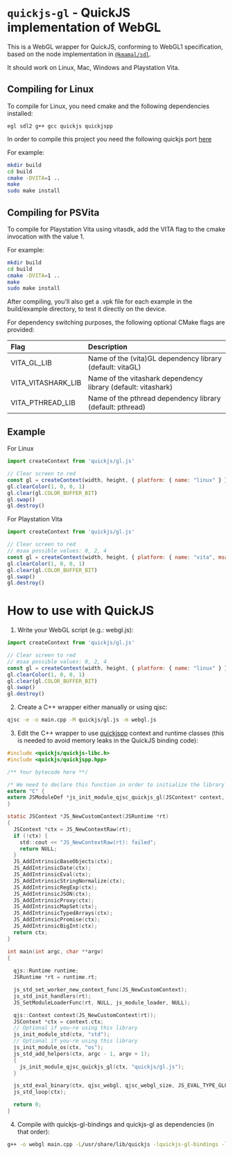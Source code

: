 # `quickjs-gl` - QuickJS implementation of WebGL

This is a WebGL wrapper for QuickJS, conforming to WebGL1 specification, based on the node implementation in [`@kmamal/sdl`](https://github.com/kmamal/node-sdl#readme).

It should work on Linux, Mac, Windows and Playstation Vita.

## Compiling for Linux

To compile for Linux, you need cmake and the following dependencies installed:
```
egl sdl2 g++ gcc quickjs quickjspp
```

In order to compile this project you need the following quickjs port [here](https://github.com/MrProcastinator/quickjs-vita)

For example:
```bash
mkdir build
cd build
cmake -DVITA=1 ..
make
sudo make install
```

## Compiling for PSVita

To compile for Playstation Vita using vitasdk, add the VITA flag to the cmake invocation with the value 1.

For example:
```bash
mkdir build
cd build
cmake -DVITA=1 ..
make
sudo make install
```
After compiling, you'll also get a .vpk file for each example in the build/example directory, to test it directly on the device.

For dependency switching purposes, the following optional CMake flags are provided:

| **Flag**        | **Description**
|:-------------------|:------------------------------------------
|VITA_GL_LIB         | Name of the (vita)GL dependency library (default: vitaGL)
|VITA_VITASHARK_LIB | Name of the vitashark dependency library (default: vitashark)
|VITA_PTHREAD_LIB | Name of the pthread dependency library (default: pthread)

## Example

For Linux

```js
import createContext from 'quickjs/gl.js'

// Clear screen to red
const gl = createContext(width, height, { platform: { name: "linux" } })
gl.clearColor(1, 0, 0, 1)
gl.clear(gl.COLOR_BUFFER_BIT)
gl.swap()
gl.destroy()
```

For Playstation Vita

```js
import createContext from 'quickjs/gl.js'

// Clear screen to red
// msaa possible values: 0, 2, 4
const gl = createContext(width, height, { platform: { name: "vita", msaa: 0 } })
gl.clearColor(1, 0, 0, 1)
gl.clear(gl.COLOR_BUFFER_BIT)
gl.swap()
gl.destroy()
```

# How to use with QuickJS

1. Write your WebGL script (e.g.: webgl.js):
```js
import createContext from 'quickjs/gl.js'

// Clear screen to red
// msaa possible values: 0, 2, 4
const gl = createContext(width, height, { platform: { name: "linux" } })
gl.clearColor(1, 0, 0, 1)
gl.clear(gl.COLOR_BUFFER_BIT)
gl.swap()
gl.destroy()
```

2. Create a C++ wrapper either manually or using qjsc:
```bash
qjsc -e -o main.cpp -M quickjs/gl.js -m webgl.js
```

3. Edit the C++ wrapper to use [quickjspp](https://github.com/ftk/quickjspp) context and runtime classes (this is needed to avoid memory leaks in the QuickJS binding code):
``` C
#include <quickjs/quickjs-libc.h>
#include <quickjs/quickjspp.hpp>

/** Your bytecode here **/

/* We need to declare this function in order to initialize the library */
extern "C" {
extern JSModuleDef *js_init_module_qjsc_quickjs_gl(JSContext* context, const char* name);
}

static JSContext *JS_NewCustomContext(JSRuntime *rt)
{
  JSContext *ctx = JS_NewContextRaw(rt);
  if (!ctx) { 
    std::cout << "JS_NewContextRaw(rt): failed";
    return NULL;
  }
  JS_AddIntrinsicBaseObjects(ctx);
  JS_AddIntrinsicDate(ctx);
  JS_AddIntrinsicEval(ctx);
  JS_AddIntrinsicStringNormalize(ctx);
  JS_AddIntrinsicRegExp(ctx);
  JS_AddIntrinsicJSON(ctx);
  JS_AddIntrinsicProxy(ctx);
  JS_AddIntrinsicMapSet(ctx);
  JS_AddIntrinsicTypedArrays(ctx);
  JS_AddIntrinsicPromise(ctx);
  JS_AddIntrinsicBigInt(ctx);
  return ctx;
}

int main(int argc, char **argv)
{
  
  qjs::Runtime runtime;
  JSRuntime *rt = runtime.rt;

  js_std_set_worker_new_context_func(JS_NewCustomContext);
  js_std_init_handlers(rt);
  JS_SetModuleLoaderFunc(rt, NULL, js_module_loader, NULL);

  qjs::Context context(JS_NewCustomContext(rt));
  JSContext *ctx = context.ctx;
  // Optional if you-re using this library
  js_init_module_std(ctx, "std");
  // Optional if you-re using this library
  js_init_module_os(ctx, "os");
  js_std_add_helpers(ctx, argc - 1, argv + 1);
  {
    js_init_module_qjsc_quickjs_gl(ctx, "quickjs/gl.js");
  }

  js_std_eval_binary(ctx, qjsc_webgl, qjsc_webgl_size, JS_EVAL_TYPE_GLOBAL);
  js_std_loop(ctx);

  return 0;
}
```

4. Compile with quickjs-gl-bindings and quickjs-gl as dependencies (in that order):
```bash
g++ -o webgl main.cpp -L/usr/share/lib/quickjs -lquickjs-gl-bindings -lquickjs -lEGL -lSDL2 -lpthread -lm -ldl
```
